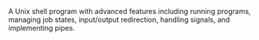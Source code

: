 A Unix shell program with advanced features including running programs, managing job states, input/output redirection, handling signals, and implementing pipes.
